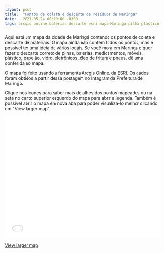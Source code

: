 ```yaml
---
layout: post
title:  "Pontos de coleta e descarte de resíduos de Maringá"
date:   2021-05-24 00:00:00 -0300
tags: arcgis online baterias descarte esri mapa Maringá pilha plástico reciclagem resíduos vidros
---
```


Aqui está um mapa da cidade de Maringá contendo os pontos de coleta e descarte de materiais. O mapa ainda não contém todos os pontos, mas é possível ter uma ideia de vários locais. Se você mora em Maringá e quer fazer o descarte correto de pilhas, baterias, medicamentos, móveis, plástico, papelão, vidro, eletrônicos, óleo de fritura e pneus, dê uma conferida no mapa.

O mapa foi feito usando a ferramenta Arcgis Online, da ESRI. Os dados foram obtidos a partir dessa postagem no Intagram da Prefeitura de Maringá.

Clique nos ícones para saber mais detalhes dos pontos mapeados ou na seta no canto superior esquerdo do mapa para abrir a legenda. Também é possível abrir o mapa em nova aba para poder visualizá-lo melhor clicando em "View larger map".

<iframe loading="lazy" width="100%" height="400" frameborder="0" scrolling="no" marginheight="0" marginwidth="0" title="Pontos de Descarte de Maringá" src="//cancastilho.maps.arcgis.com/apps/Embed/index.html?webmap=9fe38bef7c4d4df19e0b1ce7442d3641&amp;extent=-51.9595,-23.4375,-51.9094,-23.4146&amp;home=true&amp;zoom=true&amp;previewImage=false&amp;scale=true&amp;search=true&amp;searchextent=true&amp;details=true&amp;legendlayers=true&amp;active_panel=details&amp;disable_scroll=true&amp;theme=light"></iframe>

<a href="//cancastilho.maps.arcgis.com/apps/Embed/index.html?webmap=9fe38bef7c4d4df19e0b1ce7442d3641&amp;extent=-51.9595,-23.4375,-51.9094,-23.4146&amp;home=true&amp;zoom=true&amp;scale=true&amp;search=true&amp;searchextent=true&amp;details=true&amp;legendlayers=true&amp;active_panel=details&amp;disable_scroll=true&amp;theme=light" target="_blank">View larger map</a>